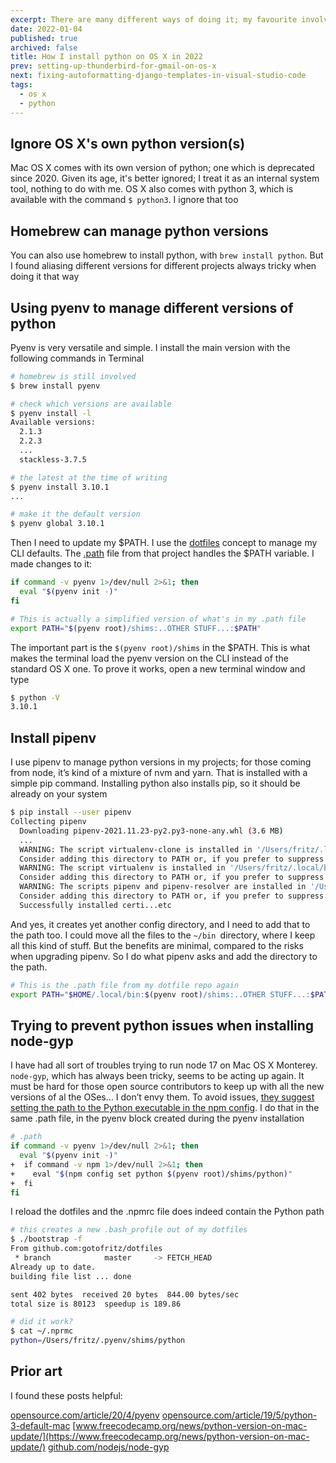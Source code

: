```yaml
---
excerpt: There are many different ways of doing it; my favourite involves using pyenv
date: 2022-01-04
published: true
archived: false
title: How I install python on OS X in 2022
prev: setting-up-thunderbird-for-gmail-on-os-x
next: fixing-autoformatting-django-templates-in-visual-studio-code
tags:
  - os x
  - python
---
```


## Ignore OS X's own python version(s)

Mac OS X comes with its own version of python; one which is deprecated since 2020. Given its age, it's better ignored; I treat it as an internal system tool, nothing to do with me. OS X also comes with python 3, which is available with the command `$ python3`. I ignore that too

## Homebrew can manage python versions

You can also use homebrew to install python, with `brew install python`. But I found aliasing different versions for different projects always tricky when doing it that way

## Using pyenv to manage different versions of python

Pyenv is very versatile and simple. I install the main version with the following commands in Terminal

```bash
# homebrew is still involved
$ brew install pyenv

# check which versions are available
$ pyenv install -l
Available versions:
  2.1.3
  2.2.3
  ...
  stackless-3.7.5

# the latest at the time of writing
$ pyenv install 3.10.1
...

# make it the default version
$ pyenv global 3.10.1
```

Then I need to update my $PATH. I use the [dotfiles](/blog/storing-bash-profile-and-so-on-on-github/) concept to manage my CLI defaults. The [.path](https://github.com/gotofritz/dotfiles/blob/master/.path) file from that project handles the $PATH variable. I made changes to it:

```bash
if command -v pyenv 1>/dev/null 2>&1; then
  eval "$(pyenv init -)"
fi

# This is actually a simplified version of what's in my .path file
export PATH="$(pyenv root)/shims:..OTHER STUFF...:$PATH"
```

The important part is the `$(pyenv root)/shims` in the $PATH. This is what makes the terminal load the pyenv version on the CLI instead of the standard OS X one. To prove it works, open a new terminal window and type

```bash
$ python -V
3.10.1
```

## Install pipenv

I use pipenv to manage python versions in my projects; for those coming from node, it’s kind of a mixture of nvm and yarn. That is installed with a simple pip command. Installing python also installs pip, so it should be already on your system

```bash
$ pip install --user pipenv
Collecting pipenv
  Downloading pipenv-2021.11.23-py2.py3-none-any.whl (3.6 MB)
  ...
  WARNING: The script virtualenv-clone is installed in '/Users/fritz/.local/bin' which is not on PATH.
  Consider adding this directory to PATH or, if you prefer to suppress this warning, use --no-warn-script-location.
  WARNING: The script virtualenv is installed in '/Users/fritz/.local/bin' which is not on PATH.
  Consider adding this directory to PATH or, if you prefer to suppress this warning, use --no-warn-script-location.
  WARNING: The scripts pipenv and pipenv-resolver are installed in '/Users/fritz/.local/bin' which is not on PATH.
  Consider adding this directory to PATH or, if you prefer to suppress this warning, use --no-warn-script-location.
  Successfully installed certi...etc
```

And yes, it creates yet another config directory, and I need to add that to the path too. I could move all the files to the `~/bin `directory, where I keep all this kind of stuff. But the benefits are minimal, compared to the risks when upgrading pipenv. So I do what pipenv asks and add the directory to the path.

```bash
# This is the .path file from my dotfile repo again
export PATH="$HOME/.local/bin:$(pyenv root)/shims:..OTHER STUFF...:$PATH"
```

## Trying to prevent python issues when installing node-gyp

I have had all sort of troubles trying to run node 17 on Mac OS X Monterey. `node-gyp`, which has always been tricky, seems to be acting up again. It must be hard for those open source contributors to keep up with all the new versions of al the OSes… I don’t envy them. To avoid issues, [they suggest setting the path to the Python executable in the npm config](https://github.com/nodejs/node-gyp#configuring-python-dependency). I do that in the same .path file, in the pyenv block created during the pyenv installation

```bash
# .path
if command -v pyenv 1>/dev/null 2>&1; then
  eval "$(pyenv init -)"
+  if command -v npm 1>/dev/null 2>&1; then
+    eval "$(npm config set python $(pyenv root)/shims/python)"
+  fi
fi
```

I reload the dotfiles and the .npmrc file does indeed contain the Python path

```bash
# this creates a new .bash_profile out of my dotfiles
$ ./bootstrap -f
From github.com:gotofritz/dotfiles
 * branch            master     -> FETCH_HEAD
Already up to date.
building file list ... done

sent 402 bytes  received 20 bytes  844.00 bytes/sec
total size is 80123  speedup is 189.86

# did it work?
$ cat ~/.nprmc
python=/Users/fritz/.pyenv/shims/python
```

## Prior art

I found these posts helpful:

[opensource.com/article/20/4/pyenv](https://opensource.com/article/20/4/pyenv)
[opensource.com/article/19/5/python-3-default-mac](https://opensource.com/article/19/5/python-3-default-mac)
[www.freecodecamp.org/news/python-version-on-mac-update/](https://www.freecodecamp.org/news/python-version-on-mac-update/)
[github.com/nodejs/node-gyp](https://github.com/nodejs/node-gyp)
